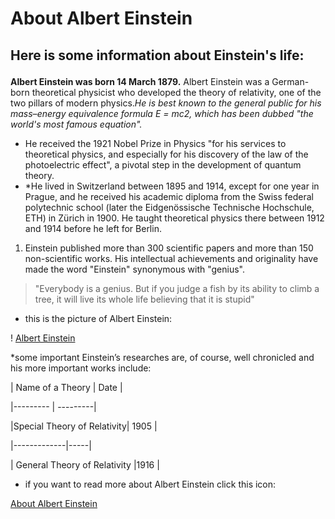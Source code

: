 # About Albert Einstein
## <p>Here is some information about Einstein's life:
**Albert Einstein was born 14 March 1879.** Albert Einstein was a German-born theoretical physicist who developed the theory of relativity, one of the two pillars of modern physics.*He is best known to the general public for his mass–energy equivalence formula E = mc2, which has been dubbed "the world's most famous equation".*</p>
* He received the 1921 Nobel Prize in Physics "for his services to theoretical physics, and especially for his discovery of the law of the photoelectric effect", a pivotal step in the development of quantum theory. 
* *He lived in Switzerland between 1895 and 1914, except for one year in Prague, and he received his academic diploma from the Swiss federal polytechnic school (later the Eidgenössische Technische Hochschule, ETH) in Zürich in 1900. He taught theoretical physics there between 1912 and 1914 before he left for Berlin.
1. Einstein published more than 300 scientific papers and more than 150 non-scientific works. His intellectual achievements and originality have made the word "Einstein" synonymous with "genius".

>"Everybody is a genius. But if you judge a fish by its ability to climb a tree, it will live its whole life believing that it is stupid"
* this is the picture of Albert Einstein:

! [Albert Einstein](https://www.google.com/imgres?imgurl=https%3A%2F%2Fwww.biography.com%2F.image%2Ft_share%2FMTc5ODc5NjY5ODU0NjQzMzIy%2Fgettyimages-3091504.jpg&imgrefurl=https%3A%2F%2Fwww.biography.com%2Fscientist%2Falbert-einstein&tbnid=I1M22o2vaUDwZM&vet=12ahUKEwjN4cKK1Kr5AhXVhHMKHYxZA2IQMygAegUIARDbAQ..i&docid=K9gEJkm3O5Fc2M&w=1200&h=1200&q=albert%20einstein&ved=2ahUKEwjN4cKK1Kr5AhXVhHMKHYxZA2IQMygAegUIARDbAQ)

*some important Einstein’s researches are, of course, well chronicled and his more important works include:

| Name of a Theory |   Date | 

|---------          | ---------|

|Special Theory of Relativity| 1905 |

|-------------|-----|

| General Theory of Relativity |1916 |

* if you want to read more about  Albert Einstein click this icon:

[About Albert Einstein](https://en.wikipedia.org/wiki/Albert_Einstein)




